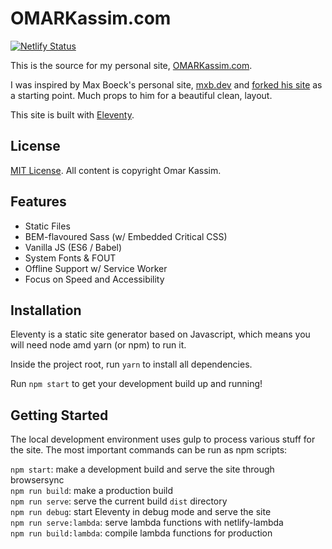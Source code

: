 # OMARKassim.com

[![Netlify Status](https://api.netlify.com/api/v1/badges/527f1bcc-6431-416f-b288-66515d3c0760/deploy-status)](https://app.netlify.com/sites/omarkassim/deploys)

This is the source for my personal site, [OMARKassim.com](https://omarkassim.com).

I was inspired by Max Boeck's personal site, [mxb.dev](https://mxb.dev) and [forked his site](https://github.com/maxboeck/mxb) as a starting point. Much props to him for a beautiful clean, layout.

This site is built with [Eleventy](https://www.11ty.io).

## License
[MIT License](/LICENSE). All content is copyright Omar Kassim.

## Features

* Static Files
* BEM-flavoured Sass (w/ Embedded Critical CSS)
* Vanilla JS (ES6 / Babel)
* System Fonts & FOUT
* Offline Support w/ Service Worker
* Focus on Speed and Accessibility

## Installation

Eleventy is a static site generator based on Javascript, which means you will need node amd yarn (or npm) to run it.

Inside the project root, run `yarn` to install all dependencies.

Run `npm start` to get your development build up and running!

## Getting Started

The local development environment uses gulp to process various stuff for the site. 
The most important commands can be run as npm scripts:

`npm start`: make a development build and serve the site through browsersync  
`npm run build`: make a production build  
`npm run serve`: serve the current build `dist` directory  
`npm run debug`: start Eleventy in debug mode and serve the site  
`npm run serve:lambda`: serve lambda functions with netlify-lambda  
`npm run build:lambda`: compile lambda functions for production  
